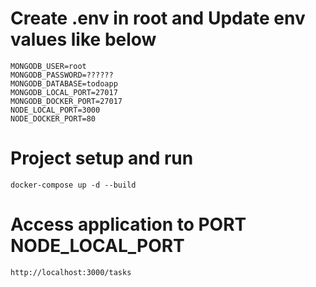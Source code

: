 
# Create .env in root and Update env values like below
```
MONGODB_USER=root
MONGODB_PASSWORD=??????
MONGODB_DATABASE=todoapp
MONGODB_LOCAL_PORT=27017
MONGODB_DOCKER_PORT=27017
NODE_LOCAL_PORT=3000
NODE_DOCKER_PORT=80
```
# Project setup and run
```
docker-compose up -d --build
```
# Access application to PORT NODE_LOCAL_PORT
```
http://localhost:3000/tasks
```